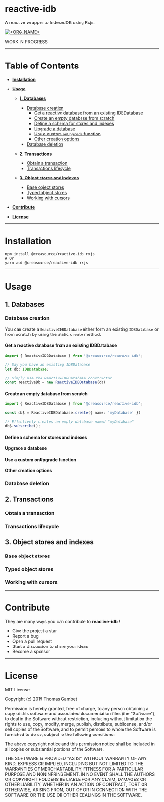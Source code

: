 # reactive-idb

A reactive wrapper to IndexedDB using Rxjs.

[![<ORG_NAME>](https://circleci.com/gh/CreaSource/reactive-idb.svg?style=shield)](https://circleci.com/gh/CreaSource/reactive-idb)

WORK IN PROGRESS

---

# Table of Contents
  
- **[Installation](#installation)**
  
- **[Usage](#usage)**
  
  - **[1. Databases](#1-databases)**
    
    - [Database creation](#database-creation)
      - [Get a reactive database from an existing IDBDatabase](#get-a-reactive-database-from-an-existing-idbdatabase)
      - [Create an empty database from scratch](#create-an-empty-database-from-scratch)
      - [Define a schema for stores and indexes](#define-a-schema-for-stores-and-indexes)
      - [Upgrade a database](#upgrade-a-database)
      - [Use a custom `onUpgrade` function](#use-a-custom-onupgrade-function)
      - [Other creation options](#other-creation-options)
    - [Database deletion](#database-deletion)
    
  - **[2. Transactions](#2-transactions)**
    
    - [Obtain a transaction](#obtain-a-transaction)
    - [Transactions lifecycle](#transactions-lifecycle)
    
  - **[3. Object stores and indexes](#3-object-stores-and-indexes)**
    
    - [Base object stores](#base-object-stores)
    - [Typed object stores](#typed-object-stores)
    - [Working with cursors](#working-with-cursors)
  
- **[Contribute](#contribute)**
  
- **[License](#license)**

---

# Installation

```shell
npm install @creasource/reactive-idb rxjs
# Or
yarn add @creasource/reactive-idb rxjs
```

---

# Usage

## 1. Databases

### Database creation

You can create a `ReactiveIDBDatabase` either form an existing `IDBDatabase` or from scratch
by using the static `create` method.

#### Get a reactive database from an existing IDBDatabase

```typescript
import { ReactiveIDBDatabase } from '@creasource/reactive-idb';

// Say you have an existing IDBDatabase
let db: IDBDatabase;

// Simply use the ReactiveIDBDatabase constructor
const reactiveDb = new ReactiveIDBDatabase(db)
```

#### Create an empty database from scratch

```typescript
import { ReactiveIDBDatabase } from '@creasource/reactive-idb';

const db$ = ReactiveIDBDatabase.create({ name: 'myDatabase' })

// Effectively creates an empty database named "myDatabase"
db$.subscribe();
```

#### Define a schema for stores and indexes

#### Upgrade a database

#### Use a custom onUpgrade function

#### Other creation options

### Database deletion

## 2. Transactions

### Obtain a transaction

### Transactions lifecycle

## 3. Object stores and indexes

### Base object stores

### Typed object stores

### Working with cursors

---

# Contribute

They are many ways you can contribute to **reactive-idb** !

* Give the project a star
* Report a bug
* Open a pull request
* Start a discussion to share your ideas
* Become a sponsor

---

# License

MIT License

Copyright (c) 2019 Thomas Gambet

Permission is hereby granted, free of charge, to any person obtaining a copy
of this software and associated documentation files (the "Software"), to deal
in the Software without restriction, including without limitation the rights
to use, copy, modify, merge, publish, distribute, sublicense, and/or sell
copies of the Software, and to permit persons to whom the Software is
furnished to do so, subject to the following conditions:

The above copyright notice and this permission notice shall be included in all
copies or substantial portions of the Software.

THE SOFTWARE IS PROVIDED "AS IS", WITHOUT WARRANTY OF ANY KIND, EXPRESS OR
IMPLIED, INCLUDING BUT NOT LIMITED TO THE WARRANTIES OF MERCHANTABILITY,
FITNESS FOR A PARTICULAR PURPOSE AND NONINFRINGEMENT. IN NO EVENT SHALL THE
AUTHORS OR COPYRIGHT HOLDERS BE LIABLE FOR ANY CLAIM, DAMAGES OR OTHER
LIABILITY, WHETHER IN AN ACTION OF CONTRACT, TORT OR OTHERWISE, ARISING FROM,
OUT OF OR IN CONNECTION WITH THE SOFTWARE OR THE USE OR OTHER DEALINGS IN THE
SOFTWARE.
